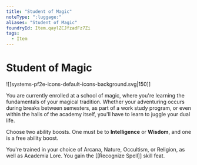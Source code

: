 ```yaml
---
title: "Student of Magic"
noteType: ":luggage:"
aliases: "Student of Magic"
foundryId: Item.qaylZCJfzadFz7Zi
tags:
  - Item
---
```


# Student of Magic
![[systems-pf2e-icons-default-icons-background.svg|150]]

You are currently enrolled at a school of magic, where you're learning the fundamentals of your magical tradition. Whether your adventuring occurs during breaks between semesters, as part of a work study program, or even within the halls of the academy itself, you'll have to learn to juggle your dual life.

Choose two ability boosts. One must be to **Intelligence** or **Wisdom**, and one is a free ability boost.

You're trained in your choice of Arcana, Nature, Occultism, or Religion, as well as Academia Lore. You gain the [[Recognize Spell]] skill feat.
